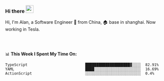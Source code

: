 ### Hi there <img src="https://media.giphy.com/media/hvRJCLFzcasrR4ia7z/giphy.gif" width="25px">

<!-- ![visitors](https://visitor-badge.glitch.me/badge?page_id=dislfyer.dislfyer) -->

Hi, I'm Alan, a Software Engineer 🚀 from China, 🏠 base in shanghai. Now working in Tesla.

<br/>
<br/>

📊 **This Week I Spent My Time On:**


<!--START_SECTION:waka-->

```text
TypeScript                          ████████████████████▓░░░░  82.91%
YAML                                ████░░░░░░░░░░░░░░░░░░░░░  16.69%
ActionScript                        ░░░░░░░░░░░░░░░░░░░░░░░░░  0.4%
```

<!--END_SECTION:waka-->

<!--
**About Me:**
 -->
